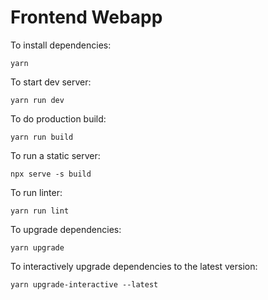 # Frontend Webapp

To install dependencies:

    yarn

To start dev server:

    yarn run dev

To do production build:

    yarn run build

To run a static server:

    npx serve -s build

To run linter:

    yarn run lint

To upgrade dependencies:

    yarn upgrade

To interactively upgrade dependencies to the latest version:

    yarn upgrade-interactive --latest
